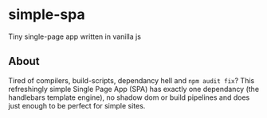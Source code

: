 # simple-spa
Tiny single-page app written in vanilla js

## About
Tired of compilers, build-scripts, dependancy hell and `npm audit fix`? This refreshingly simple Single Page App (SPA) has exactly one dependancy (the handlebars template engine), no shadow dom or build pipelines and does just enough to be perfect for simple sites.
